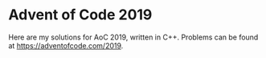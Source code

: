 # Advent of Code 2019

Here are my solutions for AoC 2019, written in C++. Problems can be found at https://adventofcode.com/2019.

